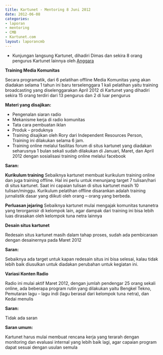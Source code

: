 ```yaml
---
title: Kartunet - Mentoring 8 Juni 2012
date: 2012-06-08
categories:
- laporan
- mentoring
- CMB
- Kartunet.com
layout: laporancmb
---
```


* Kunjungan langsung Kartunet, dihadiri Dimas dan sekira 8 orang pengurus Kartunet lainnya oleh [Anggara](wiki.ciptamedia.org/index.php?title=Anggara&action=edit&redlink=1)

**Training Media Komunitas**

Secara programatik, dari 6 pelatihan offline Media Komunitas yang akan diadakan selama 1 tahun ini baru terselenggara 1 kali pelatihan yaitu training broadcasting yang diselenggarakan April 2012 di Kartunet yang dihadiri sekira 15 orang terdiri dari 13 pengurus dan 2 di luar pengurus

**Materi yang disajikan:**
* Pengenalan siaran radio
* Mekanisme kerja di radio komunitas
* Tata cara pembuatan iklan
* Produk – produknya
* Training disajikan oleh Rory dari Independent Resources Person, Training ini dilakukan selama 6 jam.
* Training online melalui fasilitas forum di situs kartunet yang diadakan seharusnya 1 bulan sekali sudah dilakukan di Januari, Maret, dan April 2012 dengan sosialisasi training online melalui facebook

**Saran:**

**Kurikulum training**
Sebaiknya kartunet membuat kurikulum training online dan juga training offline. Hal ini perlu untuk menunjang target 7 tulisan/hari di situs kartunet. Saat ini capaian tulisan di situs kartunet masih 10 tulisan/minggu. Kurikulum pelatihan offline disarankan adalah training jurnalistik dasar yang diikuti oleh orang – orang yang berbeda.

**Perluasan jejaring**
Sebaiknya kartunet mulai mengajak komunitas tunanetra yang terorganisir di kelompok lain, agar dampak dari training ini bisa lebih luas dirasakan oleh kelompok tuna netra lainnya

**Desain situs kartunet**

Redesain situs kartunet masih dalam tahap proses, sudah ada pembicaraan dengan desainernya pada Maret 2012

**Saran:**

Sebaiknya ada target untuk kapan redesain situs ini bisa selesai, kalau tidak lebih baik diusulkan untuk diadakan perubahan untuk kegiatan ini.

**Variasi Konten Radio**

Radio ini mulai aktif Maret 2012, dengan jumlah pendengar 25 orang sekali online, ada beberapa program rutin yang dilakukan yaitu Bengkel Tekno, Pemutaran lagu – lagu indi (lagu berasal dari kelompok tuna netra), dan Kedai menulis

**Saran:**

Tidak ada saran


**Saran umum:**

Kartunet harus mulai membuat rencana kerja yang terarah dengan monitoring dan evaluasi internal yang lebih baik lagi, agar capaian program dapat sesuai dengan usulan semula
